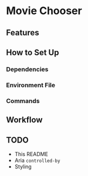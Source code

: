 # Movie Chooser

## Features

## How to Set Up

### Dependencies

### Environment File

### Commands

## Workflow

## TODO

* This README
* Aria `controlled-by`
* Styling
